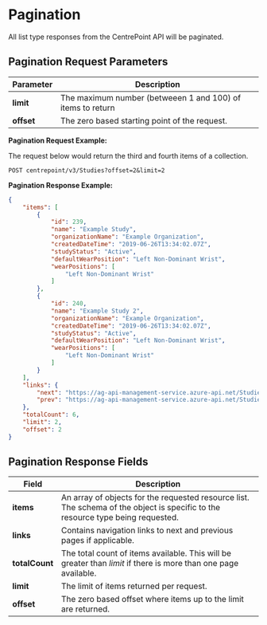 # Pagination

All list type responses from the CentrePoint API will be paginated.

## Pagination Request Parameters

|Parameter|Description|
|---------|-----------|
|**limit**|The maximum number (betweeen 1 and 100) of items to return|
|**offset**|The zero based starting point of the request.|

**Pagination Request Example:**

The request below would return the third and fourth items of a collection.

```http
POST centrepoint/v3/Studies?offset=2&limit=2
```

**Pagination Response Example:**

```json
{
    "items": [
        {
            "id": 239,
            "name": "Example Study",
            "organizationName": "Example Organization",
            "createdDateTime": "2019-06-26T13:34:02.07Z",
            "studyStatus": "Active",
            "defaultWearPosition": "Left Non-Dominant Wrist",
            "wearPositions": [
                "Left Non-Dominant Wrist"
            ]
        },
        {
            "id": 240,
            "name": "Example Study 2",
            "organizationName": "Example Organization",
            "createdDateTime": "2019-06-26T13:34:02.07Z",
            "studyStatus": "Active",
            "defaultWearPosition": "Left Non-Dominant Wrist",
            "wearPositions": [
                "Left Non-Dominant Wrist"
            ]
        }
    ],
    "links": {
        "next": "https://ag-api-management-service.azure-api.net/Studies?offset=4&limit=2",
        "prev": "https://ag-api-management-service.azure-api.net/Studies?offset=0&limit=2"
    },
    "totalCount": 6,
    "limit": 2,
    "offset": 2
}
```

## Pagination Response Fields

|Field|Description|
|-----|-----------|
|**items**|An array of objects for the requested resource list. The schema of the object is specific to the resource type being requested.|
|**links**|Contains navigation links to next and previous pages if applicable.|
|**totalCount**|The total count of items available. This will be greater than *limit* if there is more than one page available.|
|**limit**|The limit of items returned per request.|
|**offset**|The zero based offset where items up to the limit are returned.|
